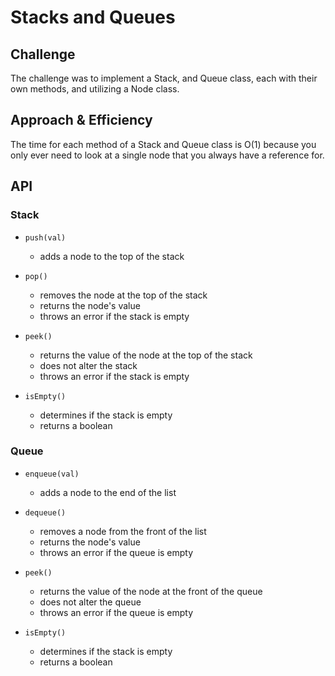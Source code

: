 # Stacks and Queues

## Challenge
The challenge was to implement a Stack, and Queue class, each with their own methods, and utilizing a Node class.

## Approach & Efficiency
The time for each method of a Stack and Queue class is O(1) because you only ever need to look at a single node that you always have a reference for.

## API

### Stack
- `push(val)`  
    - adds a node to the top of the stack  

- `pop()`  
    - removes the node at the top of the stack
    - returns the node's value
    - throws an error if the stack is empty

- `peek()`  
    - returns the value of the node at the top of the stack
    - does not alter the stack
    - throws an error if the stack is empty

- `isEmpty()`  
    - determines if the stack is empty
    - returns a boolean  

### Queue
- `enqueue(val)`  
    - adds a node to the end of the list

- `dequeue()`  
    - removes a node from the front of the list
    - returns the node's value
    - throws an error if the queue is empty

- `peek()`  
    - returns the value of the node at the front of the queue
    - does not alter the queue
    - throws an error if the queue is empty

- `isEmpty()`  
    - determines if the stack is empty
    - returns a boolean
